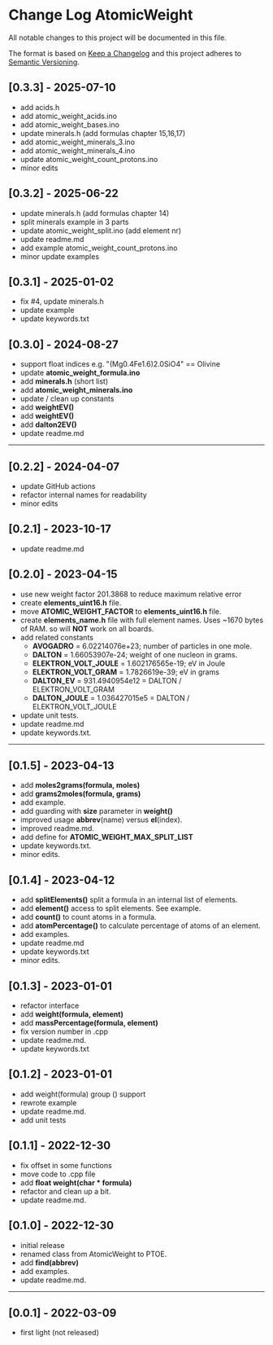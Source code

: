 # Change Log AtomicWeight

All notable changes to this project will be documented in this file.

The format is based on [Keep a Changelog](http://keepachangelog.com/)
and this project adheres to [Semantic Versioning](http://semver.org/).


## [0.3.3] - 2025-07-10
- add acids.h
- add atomic_weight_acids.ino
- add atomic_weight_bases.ino
- update minerals.h (add formulas chapter 15,16,17)
- add atomic_weight_minerals_3.ino
- add atomic_weight_minerals_4.ino
- update atomic_weight_count_protons.ino
- minor edits

## [0.3.2] - 2025-06-22
- update minerals.h (add formulas chapter 14)
- split minerals example in 3 parts
- update atomic_weight_split.ino (add element nr)
- update readme.md
- add example atomic_weight_count_protons.ino
- minor update examples

## [0.3.1] - 2025-01-02
- fix #4, update minerals.h
- update example
- update keywords.txt

## [0.3.0] - 2024-08-27
- support float indices e.g. "(Mg0.4Fe1.6)2.0SiO4" == Olivine
- update **atomic_weight_formula.ino**
- add **minerals.h** (short list)
- add **atomic_weight_minerals.ino**
- update / clean up constants
- add **weightEV()**
- add **weightEV()**
- add **dalton2EV()**
- update readme.md

----

## [0.2.2] - 2024-04-07
- update GitHub actions
- refactor internal names for readability
- minor edits

## [0.2.1] - 2023-10-17
- update readme.md

## [0.2.0] - 2023-04-15
- use new weight factor 201.3868 to reduce maximum relative error
- create **elements_uint16.h** file.
- move **ATOMIC_WEIGHT_FACTOR** to **elements_uint16.h** file.
- create **elements_name.h** file with full element names. Uses ~1670 bytes of RAM.
  so will **NOT** work on all boards.
- add related constants
  - **AVOGADRO** = 6.02214076e+23; number of particles in one mole.
  - **DALTON** = 1.66053907e-24; weight of one nucleon in grams.
  - **ELEKTRON_VOLT_JOULE** = 1.602176565e-19; eV in Joule
  - **ELEKTRON_VOLT_GRAM**  = 1.7826619e-39; eV in grams
  - **DALTON_EV** = 931.4940954e12 = DALTON / ELEKTRON_VOLT_GRAM
  - **DALTON_JOULE** = 1.036427015e5 = DALTON / ELEKTRON_VOLT_JOULE
- update unit tests.
- update readme.md
- update keywords.txt.

----

## [0.1.5] - 2023-04-13
- add **moles2grams(formula, moles)**
- add **grams2moles(formula, grams)**
- add example.
- add guarding with **size** parameter in **weight()**
- improved usage **abbrev**(name) versus **el**(index).
- improved readme.md.
- add define for **ATOMIC_WEIGHT_MAX_SPLIT_LIST**
- update keywords.txt.
- minor edits.

## [0.1.4] - 2023-04-12
- add **splitElements()** split a formula in an internal list of elements.
- add **element()** access to split elements. See example.
- add **count()** to count atoms in a formula.
- add **atomPercentage()** to calculate percentage of atoms of an element.
- add examples.
- update readme.md
- update keywords.txt
- minor edits.

## [0.1.3] - 2023-01-01
- refactor interface
- add **weight(formula, element)**
- add **massPercentage(formula, element)**
- fix version number in .cpp
- update readme.md.
- update keywords.txt

## [0.1.2] - 2023-01-01
- add weight(formula) group () support
- rewrote example
- update readme.md.
- add unit tests

## [0.1.1] - 2022-12-30
- fix offset in some functions
- move code to .cpp file
- add **float weight(char \* formula)**
- refactor and clean up a bit.
- update readme.md.

## [0.1.0] - 2022-12-30
- initial release
- renamed class from AtomicWeight to PTOE.
- add **find(abbrev)**
- add examples.
- update readme.md.

----

## [0.0.1] - 2022-03-09
- first light (not released)

